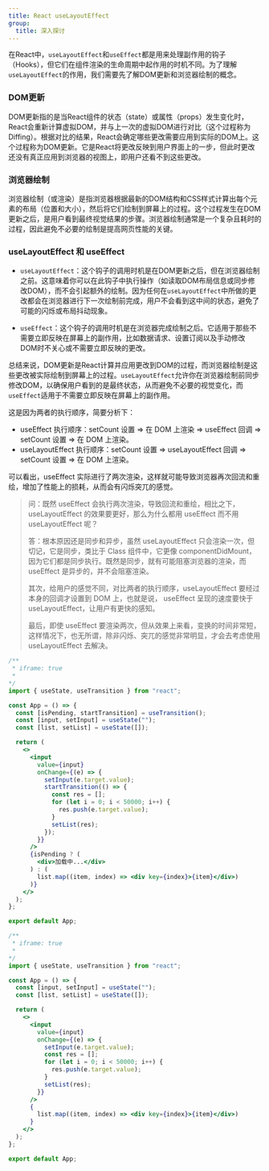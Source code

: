 ```yaml
---
title: React useLayoutEffect
group:
  title: 深入探讨
---
```


在React中，`useLayoutEffect`和`useEffect`都是用来处理副作用的钩子（Hooks），但它们在组件渲染的生命周期中起作用的时机不同。为了理解`useLayoutEffect`的作用，我们需要先了解DOM更新和浏览器绘制的概念。

### DOM更新

DOM更新指的是当React组件的状态（state）或属性（props）发生变化时，React会重新计算虚拟DOM，并与上一次的虚拟DOM进行对比（这个过程称为Diffing）。根据对比的结果，React会确定哪些更改需要应用到实际的DOM上。这个过程称为DOM更新。它是React将更改反映到用户界面上的一步，但此时更改还没有真正应用到浏览器的视图上，即用户还看不到这些更改。

### 浏览器绘制

浏览器绘制（或渲染）是指浏览器根据最新的DOM结构和CSS样式计算出每个元素的布局（位置和大小），然后将它们绘制到屏幕上的过程。这个过程发生在DOM更新之后，是用户看到最终视觉结果的步骤。浏览器绘制通常是一个复杂且耗时的过程，因此避免不必要的绘制是提高网页性能的关键。

### useLayoutEffect 和 useEffect

- `useLayoutEffect`：这个钩子的调用时机是在DOM更新之后，但在浏览器绘制之前。这意味着你可以在此钩子中执行操作（如读取DOM布局信息或同步修改DOM），而不会引起额外的绘制。因为任何在`useLayoutEffect`中所做的更改都会在浏览器进行下一次绘制前完成，用户不会看到这中间的状态，避免了可能的闪烁或布局抖动现象。

- `useEffect`：这个钩子的调用时机是在浏览器完成绘制之后。它适用于那些不需要立即反映在屏幕上的副作用，比如数据请求、设置订阅以及手动修改DOM时不关心或不需要立即反映的更改。

总结来说，DOM更新是React计算并应用更改到DOM的过程，而浏览器绘制是这些更改被实际绘制到屏幕上的过程。`useLayoutEffect`允许你在浏览器绘制前同步修改DOM，以确保用户看到的是最终状态，从而避免不必要的视觉变化，而`useEffect`适用于不需要立即反映在屏幕上的副作用。

这是因为两者的执行顺序，简要分析下：

- useEffect 执行顺序：setCount 设置 => 在 DOM 上渲染 => useEffect 回调 => setCount 设置 => 在 DOM 上渲染。
- useLayoutEffect 执行顺序：setCount 设置 => useLayoutEffect 回调 => setCount 设置 => 在 DOM 上渲染。

可以看出，useEffect 实际进行了两次渲染，这样就可能导致浏览器再次回流和重绘，增加了性能上的损耗，从而会有闪烁突兀的感觉。

> 问：既然 useEffect 会执行两次渲染，导致回流和重绘，相比之下， useLayoutEffect 的效果要更好，那么为什么都用 useEffect 而不用 useLayoutEffect 呢？
>
> 答：根本原因还是同步和异步，虽然 useLayoutEffect 只会渲染一次，但切记，它是同步，类比于 Class 组件中，它更像 componentDidMount，因为它们都是同步执行。既然是同步，就有可能阻塞浏览器的渲染，而 useEffect 是异步的，并不会阻塞渲染。
>
> 其次，给用户的感觉不同，对比两者的执行顺序，useLayoutEffect 要经过本身的回调才设置到 DOM 上，也就是说， useEffect 呈现的速度要快于 useLayoutEffect，让用户有更快的感知。
>
> 最后，即使 useEffect 要渲染两次，但从效果上来看，变换的时间非常短，这样情况下，也无所谓，除非闪烁、突兀的感觉非常明显，才会去考虑使用 useLayoutEffect 去解决。

```jsx
/**
 * iframe: true
 *
*/
import { useState, useTransition } from "react";

const App = () => {
  const [isPending, startTransition] = useTransition();
  const [input, setInput] = useState("");
  const [list, setList] = useState([]);

  return (
    <>
      <input
        value={input}
        onChange={(e) => {
          setInput(e.target.value);
          startTransition(() => {
            const res = [];
            for (let i = 0; i < 50000; i++) {
              res.push(e.target.value);
            }
            setList(res);
          });
        }}
      />
      {isPending ? (
        <div>加载中...</div>
      ) : (
        list.map((item, index) => <div key={index}>{item}</div>)
      )}
    </>
  );
};

export default App;
```

```jsx
/**
 * iframe: true
 *
*/
import { useState, useTransition } from "react";

const App = () => {
  const [input, setInput] = useState("");
  const [list, setList] = useState([]);

  return (
    <>
      <input
        value={input}
        onChange={(e) => {
          setInput(e.target.value);
          const res = [];
          for (let i = 0; i < 50000; i++) {
            res.push(e.target.value);
          }
          setList(res);
        }}
      />
      {
        list.map((item, index) => <div key={index}>{item}</div>)
      }
    </>
  );
};

export default App;
```
